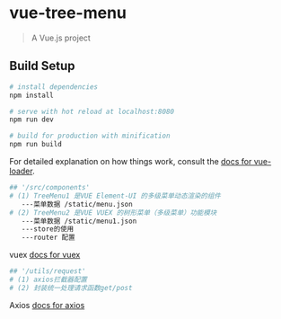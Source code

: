 # vue-tree-menu

> A Vue.js project

## Build Setup

``` bash
# install dependencies
npm install

# serve with hot reload at localhost:8080
npm run dev

# build for production with minification
npm run build
```

For detailed explanation on how things work, consult the [docs for vue-loader](http://vuejs.github.io/vue-loader).

 ``` bash
## '/src/components'
# (1) TreeMenu1 是VUE Element-UI 的多级菜单动态渲染的组件
	---菜单数据 /static/menu.json
# (2) TreeMenu2 是VUE VUEX 的树形菜单（多级菜单）功能模块
	---菜单数据 /static/menu1.json
	---store的使用
	---router 配置
```

vuex [docs for vuex](https://vuex.vuejs.org/zh/guide/actions.html)

 ``` bash
## '/utils/request'
# (1) axios拦截器配置
# (2) 封装统一处理请求函数get/post
```

Axios [docs for axios](https://www.kancloud.cn/yunye/axios/234845)

